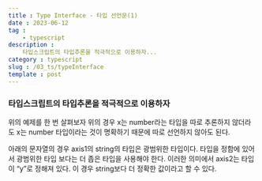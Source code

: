 ```yaml
---
title : Type Interface - 타입 선언문(1)
date : 2023-06-12
tag :	
	- typescript
description : 
	타입스크립트의 타입추론을 적극적으로 이용하자...
category : typescript
slug : /03_ts/typeInterface
template : post
---
```


### 타입스크립트의 타입추론을 적극적으로 이용하자

위의 예제를 한 번 살펴보자 위의 경우 x는 number라는 타입을 따로 추론하지 않더라도 x는 number 타입이라는 것이 명확하기 때문에 따로 선언하지 않아도 된다.

아래의 문자열의 경우 axis1의 string의 타입은 광범위한 타입이다. 타입을 정함에 있어서 광범위한 타입 보다는 더 좁은 타입을 사용해야 한다. 이러한 의미에서 axis2는 타입이 “y”로 정해져 있다. 이 경우 string보다 더 정확한 값이라고 할 수 있다.
